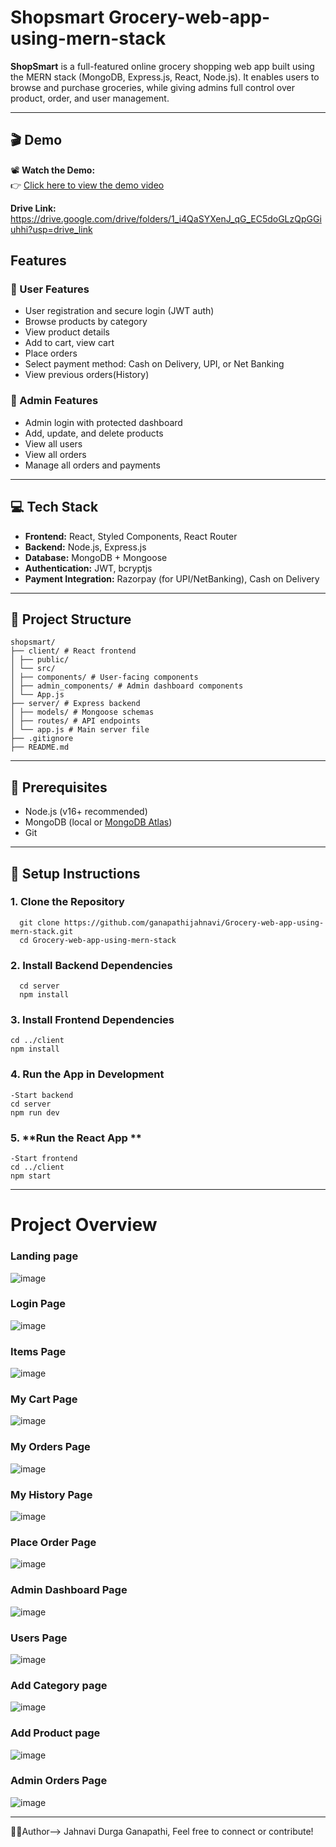 # Shopsmart Grocery-web-app-using-mern-stack

**ShopSmart** is a full-featured online grocery shopping web app built using the MERN stack (MongoDB, Express.js, React, Node.js). It enables users to browse and purchase groceries, while giving admins full control over product, order, and user management.

---

## 🎬 Demo

📽 **Watch the Demo:**  
👉 [Click here to view the demo video](https://drive.google.com/file/d/1qYn32LyyFOldHh5VO0O_k39AUDzuvVr2/view)

**Drive Link:**
https://drive.google.com/drive/folders/1_i4QaSYXenJ_qG_EC5doGLzQpGGiuhhi?usp=drive_link

##  Features

### 👤 User Features
- User registration and secure login (JWT auth)
- Browse products by category
- View product details
- Add to cart, view cart
- Place orders
- Select payment method: Cash on Delivery, UPI, or Net Banking
- View previous orders(History)

### 🔐 Admin Features
- Admin login with protected dashboard
- Add, update, and delete products
- View all users
- View all orders
- Manage all orders and payments

---

## 💻 Tech Stack

- **Frontend:** React, Styled Components, React Router
- **Backend:** Node.js, Express.js
- **Database:** MongoDB + Mongoose
- **Authentication:** JWT, bcryptjs
- **Payment Integration:** Razorpay (for UPI/NetBanking), Cash on Delivery

---

## 📁 Project Structure
    shopsmart/
    ├── client/ # React frontend
    │ ├── public/
    │ └── src/
    │ ├── components/ # User-facing components
    │ ├── admin_components/ # Admin dashboard components
    │ └── App.js
    ├── server/ # Express backend
    │ ├── models/ # Mongoose schemas
    │ ├── routes/ # API endpoints
    │ └── app.js # Main server file
    ├── .gitignore
    ├── README.md


---

## 🧪 Prerequisites

- Node.js (v16+ recommended)
- MongoDB (local or [MongoDB Atlas](https://www.mongodb.com/cloud/atlas))
- Git

---

## 🔧 Setup Instructions

### 1. **Clone the Repository**
      git clone https://github.com/ganapathijahnavi/Grocery-web-app-using-mern-stack.git
      cd Grocery-web-app-using-mern-stack

### 2. **Install Backend Dependencies**
      cd server
      npm install
      
### 3. **Install Frontend Dependencies**
    cd ../client
    npm install
    
### 4. **Run the App in Development**
    -Start backend 
    cd server
    npm run dev

### 5. **Run the React App **  
    -Start frontend
    cd ../client
    npm start


---
# Project Overview

### Landing page
![image](https://github.com/user-attachments/assets/3f01d434-3e1c-4910-85cc-75c4b767b16f)

### Login Page
![image](https://github.com/user-attachments/assets/02cb3d1b-1ee0-431e-be58-fa89dbb03ef1)

### Items Page
![image](https://github.com/user-attachments/assets/f394f830-0cbb-406f-a71d-0af189927dd4)

### My Cart Page
![image](https://github.com/user-attachments/assets/51faad7b-b350-41f1-adcf-98c5d9cb9d55)

### My Orders Page
![image](https://github.com/user-attachments/assets/8de1c5d2-d3f0-4441-9a1b-eda5c98091bb)

### My History Page
![image](https://github.com/user-attachments/assets/3a03d2d6-ddc8-4364-ab8f-b6eef0200405)

### Place Order Page
![image](https://github.com/user-attachments/assets/c2676aff-90b5-40fe-ac7d-67177b8304a4)

### Admin Dashboard Page
![image](https://github.com/user-attachments/assets/ea61b95f-9b4a-4e49-91bb-bdfb268e022d)

### Users Page
![image](https://github.com/user-attachments/assets/fce3ff12-ad4f-417d-a039-ee0302d3e772)

### Add Category page
![image](https://github.com/user-attachments/assets/81fdf4ce-71d5-4be5-aa8f-9772054d0ddd)

### Add Product page
![image](https://github.com/user-attachments/assets/d99f78e7-40d6-446c-b2f2-2b1547d6c2cd)

### Admin Orders Page
![image](https://github.com/user-attachments/assets/963b7018-81b9-43e4-a9aa-a478f04d6f2a)

---

🙋‍♀️Author--> Jahnavi Durga Ganapathi, Feel free to connect or contribute!


